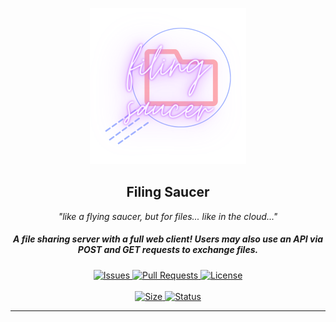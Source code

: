<p align="center">
  <a><img src="./ICON.png" width="250" height="250" /></a>

  <h2 align="center">Filing Saucer</h2>
 <p align="center"><i>"like a flying saucer, but for files... like in the cloud..."</i></p>
<h5 align="center">A file sharing server with a full web client! Users may also use an API via POST and GET requests to exchange files. </h5>
</p>
  <p align="center">
    <a href="https://github.com/enbytedev/Filing-Saucer/issues">
      <img alt="Issues" src="https://img.shields.io/github/issues/enbytedev/Filing-Saucer?style=flat-square&color=AA4A44" />
    </a>
    <a href="https://github.com/enbytedev/Filing-Saucer/pulls">
      <img alt="Pull Requests" src="https://img.shields.io/github/issues-pr/enbytedev/Filing-Saucer?style=flat-square&color=AA4A44" />
    </a>
    <a href="https://github.com/enbytedev/Filing-Saucer/blob/main/LICENSE">
      <img alt="License" src="https://img.shields.io/github/license/enbytedev/Filing-Saucer?style=flat-square&color=AA4A44" />
    </a>
    <br />
    <br />
    <a href="/">
      <img alt="Size" src="https://img.shields.io/github/repo-size/enbytedev/Filing-Saucer?style=for-the-badge&color=AA4A44" />
    </a>
    <a href="/">
      <img alt="Status" src="https://img.shields.io/badge/Status-Stable-008000?style=for-the-badge" />
    </a>
<hr>
</p>
